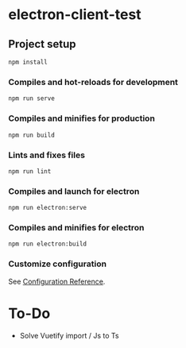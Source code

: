 # electron-client-test

## Project setup
```
npm install
```

### Compiles and hot-reloads for development
```
npm run serve
```

### Compiles and minifies for production
```
npm run build
```

### Lints and fixes files
```
npm run lint
```

### Compiles and launch for electron
```
npm run electron:serve
```

### Compiles and minifies for electron
```
npm run electron:build
```

### Customize configuration
See [Configuration Reference](https://cli.vuejs.org/config/).

# To-Do

- Solve Vuetify import / Js to Ts